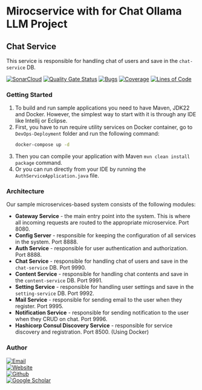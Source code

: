 # Mirocservice with for Chat Ollama LLM Project

## Chat Service

This service is responsible for handling chat of users and save in the `chat-service` DB.

[//]: # ([![Build Status]&#40;https://travis-ci.com/SBMS-Ollama-Clone/Chat-Service.svg?branch=main&#41;]&#40;https://travis-ci.com/SBMS-Ollama-Clone/Chat-Service&#41;)
[![SonarCloud](https://sonarcloud.io/images/project_badges/sonarcloud-black.svg)](https://sonarcloud.io/dashboard?id=SBMS-Ollama-Clone_Chat-Service)
[![Quality Gate Status](https://sonarcloud.io/api/project_badges/measure?project=SBMS-Ollama-Clone_Chat-Service&metric=alert_status)](https://sonarcloud.io/dashboard?id=SBMS-Ollama-Clone_Chat-Service)
[![Bugs](https://sonarcloud.io/api/project_badges/measure?project=SBMS-Ollama-Clone_Chat-Service&metric=bugs)](https://sonarcloud.io/dashboard?id=SBMS-Ollama-Clone_Chat-Service)
[![Coverage](https://sonarcloud.io/api/project_badges/measure?project=SBMS-Ollama-Clone_Chat-Service&metric=coverage)](https://sonarcloud.io/dashboard?id=SBMS-Ollama-Clone_Chat-Service)
[![Lines of Code](https://sonarcloud.io/api/project_badges/measure?project=SBMS-Ollama-Clone_Chat-Service&metric=ncloc)](https://sonarcloud.io/dashboard?id=SBMS-Ollama-Clone_Chat-Service)


### Getting Started

1. To build and run sample applications you need to have Maven, JDK22 and Docker. However, the simplest way to start
   with it is through any IDE like Intellij or Eclipse.
2. First, you have to run require utility services on Docker container, go to `DevOps-Deployment` folder and run the
   following command:
    ```bash
    docker-compose up -d
    ```
3. Then you can compile your application with Maven `mvn clean install package` command.
4. Or you can run directly from your IDE by running the `AuthServiceApplication.java` file.

### Architecture

Our sample microservices-based system consists of the following modules:

- **Gateway Service** - the main entry point into the system. This is where all incoming requests are routed to the
  appropriate microservice. Port 8080.
- **Config Server** - responsible for keeping the configuration of all services in the system. Port 8888.
- **Auth Service** - responsible for user authentication and authorization. Port 8888.
- **Chat Service** - responsible for handling chat of users and save in the `chat-service` DB. Port 9990.
- **Content Service** - responsible for handling chat contents and save in the `content-service` DB. Port 9991.
- **Setting Service** - responsible for handling user settings and save in the `setting-service` DB. Port 9992.
- **Mail Service** - responsible for sending email to the user when they register. Port 9995.
- **Notification Service** - responsible for sending notification to the user when they CRUD on chat. Port 9996.
- **Hashicorp Consul Discovery Service** - responsible for service discovery and registration. Port 8500. (Using Docker)

### Author

[![Email](https://img.shields.io/badge/Email-Kimleang-blue?style=flat&logo=gmail)](mailto:kimleang.srd@gmail.com)<br/>
[![Website](https://img.shields.io/badge/Website-Kimleang-blue?style=flat&logo=google-chrome)](https://kkimleang.com)<br/>
[![Github](https://img.shields.io/badge/Github-Kimleang-blue?style=flat&logo=github)](https://github.com/KimleangSama)<br/>
[![Google Scholar](https://img.shields.io/badge/Google%20Scholar-Kimleang-blue?style=flat&logo=google-scholar)](https://scholar.google.com/citations?user=j67umTIAAAAJ&hl=en&oi=ao)<br/>

